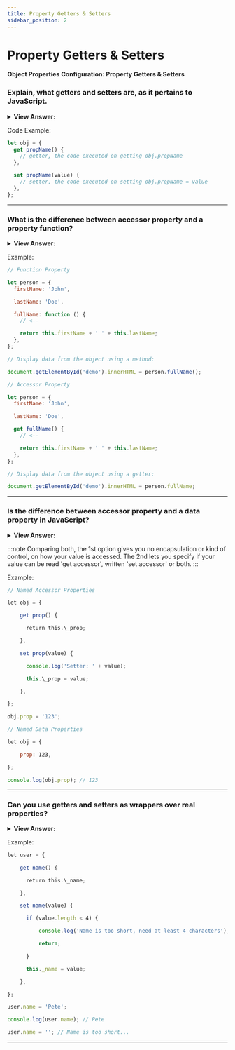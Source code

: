```yaml
---
title: Property Getters & Setters
sidebar_position: 2
---
```


# Property Getters & Setters

**Object Properties Configuration: Property Getters & Setters**

<head>
  <title>Property Getters & Setters - JavaScript Interview Questions & Answers</title>
  <meta charSet="utf-8" />
</head>

### Explain, what getters and setters are, as it pertains to JavaScript.

<details>
  <summary><strong>View Answer:</strong></summary>
  <div>
  <div><strong>Interview Response:</strong> Accessor properties are represented by “getter” and “setter” methods. In an object literal they are denoted by get and set in JavaScript. Getters and setters allow you to define Object Accessors (Computed Properties). There are some advantages, Getters and Setters are easier to read because of their simplistic syntax. The also allow equal syntax for properties and methods, can secure better data quality, and are particularly useful for doing things behind the scenes.
</div>
  </div>
</details>

Code Example:

```js
let obj = {
  get propName() {
    // getter, the code executed on getting obj.propName
  },

  set propName(value) {
    // setter, the code executed on setting obj.propName = value
  },
};
```

---

### What is the difference between accessor property and a property function?

<details>
  <summary><strong>View Answer:</strong></summary>
  <div>
  <div><strong>Interview Response:</strong> The main difference between a property function and an accessor property is the simple syntax of the accessor and the way you invoke the accessor.</div><br />
  <div><strong>Technical Response:</strong> The main difference between a property function and an accessor property is the simple syntax of the accessor and the way you invoke the accessor. The accessor (getter setter) is invoked without the parentheses compared to the property function that does. There are some advantages, Getters and Setters are easier to read. The also allow equal syntax for properties and methods, can secure better data quality, and are extremely useful in doing things behind the scenes.
  </div>
  </div>
</details>

Example:

```js
// Function Property

let person = {
  firstName: 'John',

  lastName: 'Doe',

  fullName: function () {
    // <--

    return this.firstName + ' ' + this.lastName;
  },
};

// Display data from the object using a method:

document.getElementById('demo').innerHTML = person.fullName();

// Accessor Property

let person = {
  firstName: 'John',

  lastName: 'Doe',

  get fullName() {
    // <--

    return this.firstName + ' ' + this.lastName;
  },
};

// Display data from the object using a getter:

document.getElementById('demo').innerHTML = person.fullName;
```

---

### Is the difference between accessor property and a data property in JavaScript?

<details>
  <summary><strong>View Answer:</strong></summary>
  <div>
  <div><strong>Interview Response:</strong> Yes, descriptors for accessor properties are different from those for data properties. For accessor properties, there is no value or writable, but instead there are get and set functions. A named data property associates a name with a value. Which means you use the property to get and retrieve data directly, like a public field on a class. A named accessor property associates a name with one or two accessor functions. The accessor functions are used to store or retrieve a value that is associated with the property. Which means that you restrict the access to a certain value behind a get or/and set accessor property.
</div>
  </div>
</details>

:::note
Comparing both, the 1st option gives you no encapsulation or kind of control, on how your value is accessed. The 2nd lets you specify if your value can be read 'get accessor', written 'set accessor' or both.
:::

Example:

```js
// Named Accessor Properties

let obj = {

    get prop() {

      return this.\_prop;

    },

    set prop(value) {

      console.log('Setter: ' + value);

      this.\_prop = value;

    },

};

obj.prop = '123';

// Named Data Properties

let obj = {

    prop: 123,

};

console.log(obj.prop); // 123
```

---

### Can you use getters and setters as wrappers over real properties?

<details>
  <summary><strong>View Answer:</strong></summary>
  <div>
  <div><strong>Interview Response:</strong> Yes, Getters/setters can be used as wrappers over “real” property values to gain more control over operations with them. One example of this is a conditional statement used to check a values validity.
</div>
  </div>
</details>

Example:

```js
let user = {

    get name() {

      return this.\_name;

    },

    set name(value) {

      if (value.length < 4) {

          console.log('Name is too short, need at least 4 characters');

          return;

      }

      this._name = value;

    },

};

user.name = 'Pete';

console.log(user.name); // Pete

user.name = ''; // Name is too short...
```

---
